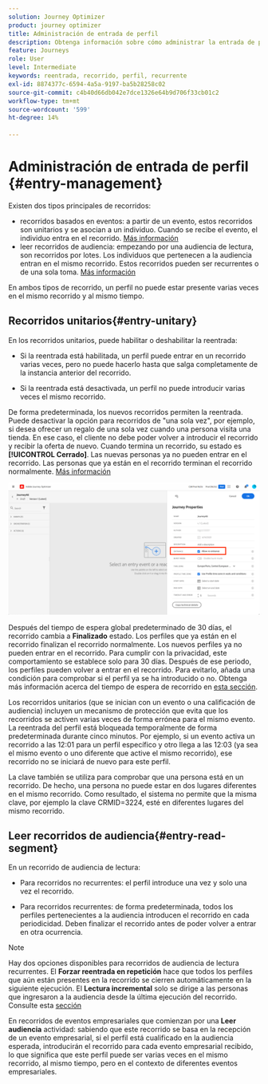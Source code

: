 ```yaml
---
solution: Journey Optimizer
product: journey optimizer
title: Administración de entrada de perfil
description: Obtenga información sobre cómo administrar la entrada de perfil
feature: Journeys
role: User
level: Intermediate
keywords: reentrada, recorrido, perfil, recurrente
exl-id: 8874377c-6594-4a5a-9197-ba5b28258c02
source-git-commit: c4b40d66db042e7dce1326e64b9d706f33cb01c2
workflow-type: tm+mt
source-wordcount: '599'
ht-degree: 14%

---
```



# Administración de entrada de perfil {#entry-management}

Existen dos tipos principales de recorridos:

* recorridos basados en eventos: a partir de un evento, estos recorridos son unitarios y se asocian a un individuo. Cuando se recibe el evento, el individuo entra en el recorrido. [Más información](#entry-unitary)
* leer recorridos de audiencia: empezando por una audiencia de lectura, son recorridos por lotes. Los individuos que pertenecen a la audiencia entran en el mismo recorrido. Estos recorridos pueden ser recurrentes o de una sola toma. [Más información](#entry-read-segment)

En ambos tipos de recorrido, un perfil no puede estar presente varias veces en el mismo recorrido y al mismo tiempo.

## Recorridos unitarios{#entry-unitary}

En los recorridos unitarios, puede habilitar o deshabilitar la reentrada:

* Si la reentrada está habilitada, un perfil puede entrar en un recorrido varias veces, pero no puede hacerlo hasta que salga completamente de la instancia anterior del recorrido.

* Si la reentrada está desactivada, un perfil no puede introducir varias veces el mismo recorrido.

De forma predeterminada, los nuevos recorridos permiten la reentrada. Puede desactivar la opción para recorridos de &quot;una sola vez&quot;, por ejemplo, si desea ofrecer un regalo de una sola vez cuando una persona visita una tienda. En ese caso, el cliente no debe poder volver a introducir el recorrido y recibir la oferta de nuevo. Cuando termina un recorrido, su estado es **[!UICONTROL Cerrado]**. Las nuevas personas ya no pueden entrar en el recorrido. Las personas que ya están en el recorrido terminan el recorrido normalmente. [Más información](journey-gs.md#entrance)

![](assets/journey-re-entrance.png)

Después del tiempo de espera global predeterminado de 30 días, el recorrido cambia a **Finalizado** estado. Los perfiles que ya están en el recorrido finalizan el recorrido normalmente. Los nuevos perfiles ya no pueden entrar en el recorrido. Para cumplir con la privacidad, este comportamiento se establece solo para 30 días. Después de ese periodo, los perfiles pueden volver a entrar en el recorrido. Para evitarlo, añada una condición para comprobar si el perfil ya se ha introducido o no. Obtenga más información acerca del tiempo de espera de recorrido en [esta sección](journey-gs.md#global_timeout).

<!--
Due to the 30-day journey timeout, when journey re-entrance is not allowed, we cannot make sure the re-entrance blocking will work more than 30 days. Indeed, as we remove all information about persons who entered the journey 30 days after they enter, we cannot know the person entered previously, more than 30 days ago. -->

Los recorridos unitarios (que se inician con un evento o una calificación de audiencia) incluyen un mecanismo de protección que evita que los recorridos se activen varias veces de forma errónea para el mismo evento. La reentrada del perfil está bloqueada temporalmente de forma predeterminada durante cinco minutos. Por ejemplo, si un evento activa un recorrido a las 12:01 para un perfil específico y otro llega a las 12:03 (ya sea el mismo evento o uno diferente que active el mismo recorrido), ese recorrido no se iniciará de nuevo para este perfil.

La clave también se utiliza para comprobar que una persona está en un recorrido. De hecho, una persona no puede estar en dos lugares diferentes en el mismo recorrido. Como resultado, el sistema no permite que la misma clave, por ejemplo la clave CRMID=3224, esté en diferentes lugares del mismo recorrido.

## Leer recorridos de audiencia{#entry-read-segment}

En un recorrido de audiencia de lectura:

* Para recorridos no recurrentes: el perfil introduce una vez y solo una vez el recorrido.

* Para recorridos recurrentes: de forma predeterminada, todos los perfiles pertenecientes a la audiencia introducen el recorrido en cada periodicidad. Deben finalizar el recorrido antes de poder volver a entrar en otra ocurrencia.

>[!NOTE]
>
>Hay dos opciones disponibles para recorridos de audiencia de lectura recurrentes. El **Forzar reentrada en repetición** hace que todos los perfiles que aún están presentes en la recorrido se cierren automáticamente en la siguiente ejecución. El **Lectura incremental** solo se dirige a las personas que ingresaron a la audiencia desde la última ejecución del recorrido. Consulte esta [sección](../building-journeys/read-audience.md#configuring-segment-trigger-activity)

En recorridos de eventos empresariales que comienzan por una **Leer audiencia** actividad: sabiendo que este recorrido se basa en la recepción de un evento empresarial, si el perfil está cualificado en la audiencia esperada, introducirán el recorrido para cada evento empresarial recibido, lo que significa que este perfil puede ser varias veces en el mismo recorrido, al mismo tiempo, pero en el contexto de diferentes eventos empresariales.
